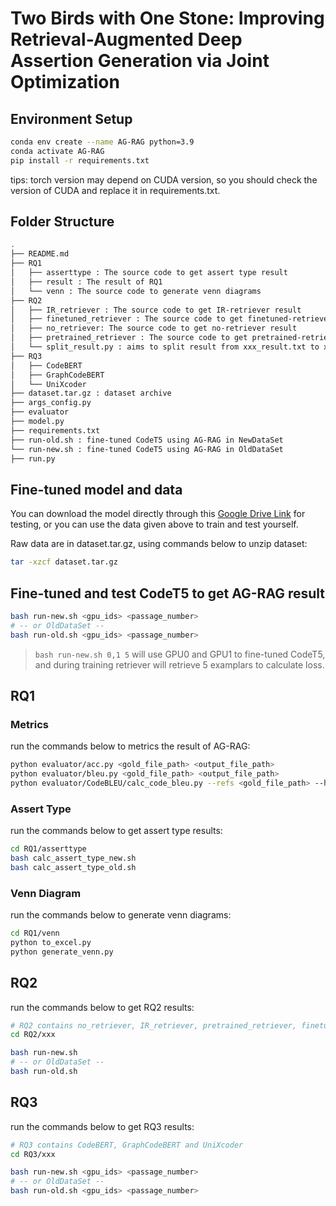 # Two Birds with One Stone: Improving Retrieval-Augmented Deep Assertion Generation via Joint Optimization

## Environment Setup

```bash
conda env create --name AG-RAG python=3.9
conda activate AG-RAG
pip install -r requirements.txt
```

tips: torch version may depend on CUDA version, so you should check the version of CUDA and replace it in requirements.txt.

## Folder Structure

```bash
.
├── README.md
├── RQ1
│   ├── asserttype : The source code to get assert type result
│   ├── result : The result of RQ1
│   └── venn : The source code to generate venn diagrams
├── RQ2
│   ├── IR_retriever : The source code to get IR-retriever result
│   ├── finetuned_retriever : The source code to get finetuned-retriever result
│   ├── no_retriever: The source code to get no-retriever result
│   ├── pretrained_retriever : The source code to get pretrained-retriever result
│   └── split_result.py : aims to split result from xxx_result.txt to xxx.gold and xxx.output in RQ2
├── RQ3
│   ├── CodeBERT
│   ├── GraphCodeBERT
│   └── UniXcoder
├── dataset.tar.gz : dataset archive
├── args_config.py
├── evaluator
├── model.py
├── requirements.txt
├── run-old.sh : fine-tuned CodeT5 using AG-RAG in NewDataSet
└── run-new.sh : fine-tuned CodeT5 using AG-RAG in OldDataSet
├── run.py
```

## Fine-tuned model and data

You can download the model directly through this [Google Drive Link](https://drive.google.com/drive/folders/1u3lCDk-ediE20U0XUHyTEg2ektC-I3Hd?usp=sharing) for testing, or you can use the data given above to train and test yourself.

Raw data are in dataset.tar.gz, using commands below to unzip dataset:

```bash
tar -xzcf dataset.tar.gz
```

## Fine-tuned and test CodeT5 to get AG-RAG result

```bash
bash run-new.sh <gpu_ids> <passage_number>
# -- or OldDataSet --
bash run-old.sh <gpu_ids> <passage_number>
```

> `bash run-new.sh 0,1 5` will use GPU0 and GPU1 to fine-tuned CodeT5, and during training retriever will retrieve 5 examplars to calculate loss.

## RQ1

### Metrics

run the commands below to metrics the result of AG-RAG:

```bash
python evaluator/acc.py <gold_file_path> <output_file_path>
python evaluator/bleu.py <gold_file_path> <output_file_path>
python evaluator/CodeBLEU/calc_code_bleu.py --refs <gold_file_path> --hyp <output_file_path> --lang java
```

### Assert Type

run the commands below to get assert type results:

```bash
cd RQ1/asserttype
bash calc_assert_type_new.sh
bash calc_assert_type_old.sh
```

### Venn Diagram

run the commands below to generate venn diagrams:

```bash
cd RQ1/venn
python to_excel.py
python generate_venn.py
```

## RQ2

run the commands below to get RQ2 results:

```bash
# RQ2 contains no_retriever, IR_retriever, pretrained_retriever, finetuned_retriever
cd RQ2/xxx

bash run-new.sh
# -- or OldDataSet --
bash run-old.sh
```

## RQ3

run the commands below to get RQ3 results:

```bash
# RQ3 contains CodeBERT, GraphCodeBERT and UniXcoder
cd RQ3/xxx

bash run-new.sh <gpu_ids> <passage_number>
# -- or OldDataSet --
bash run-old.sh <gpu_ids> <passage_number>
```

